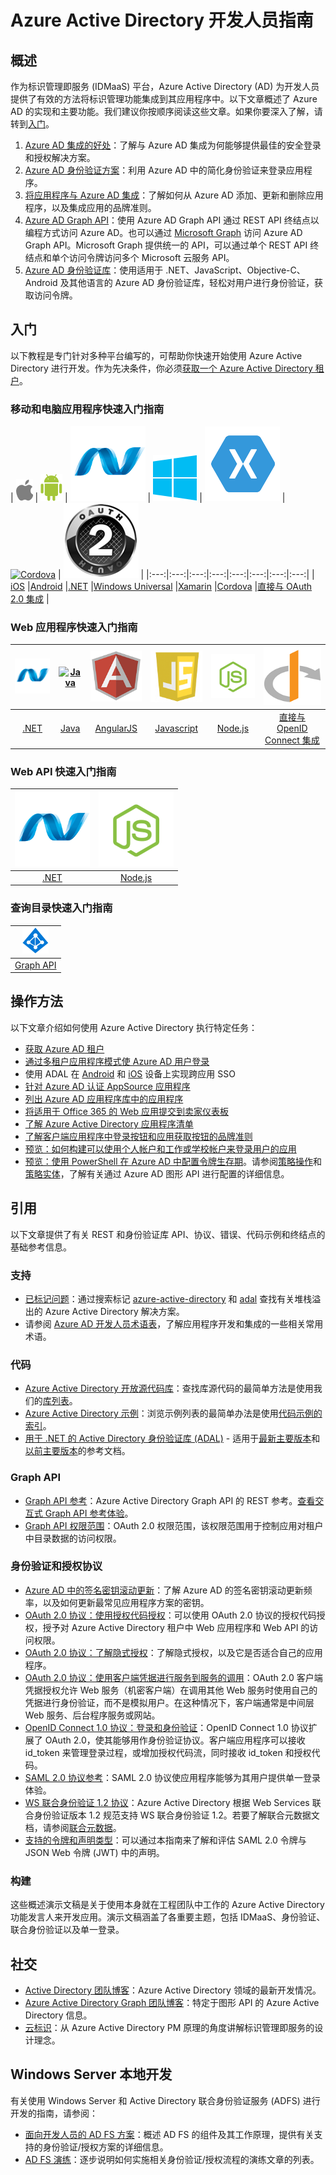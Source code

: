 <properties
    pageTitle="Azure Active Directory 开发人员指南 | Azure"
    description="本文提供面向开发人员的 Azure Active Directory 资源的综合性指南。"
    services="active-directory"
    documentationcenter="dev-center-name"
    author="bryanla"
    manager="mbaldwin"
    editor="" />  

<tags
    ms.assetid="5c872c89-ef04-4f4c-98de-bc0c7460c7c2"
    ms.service="active-directory"
    ms.devlang="na"
    ms.topic="hero-article"
    ms.tgt_pltfrm="na"
    ms.workload="identity"
    ms.date="10/24/2016"
    ms.author="mbaldwin" 
    wacn.date="12/09/2016"/>  


# Azure Active Directory 开发人员指南
## 概述
作为标识管理即服务 (IDMaaS) 平台，Azure Active Directory (AD) 为开发人员提供了有效的方法将标识管理功能集成到其应用程序中。以下文章概述了 Azure AD 的实现和主要功能。我们建议你按顺序阅读这些文章。如果你要深入了解，请转到[入门](#getting-started)。

1. [Azure AD 集成的好处](/documentation/articles/active-directory-how-to-integrate/)：了解与 Azure AD 集成为何能够提供最佳的安全登录和授权解决方案。
2. [Azure AD 身份验证方案](/documentation/articles/active-directory-authentication-scenarios/)：利用 Azure AD 中的简化身份验证来登录应用程序。
3. [将应用程序与 Azure AD 集成](/documentation/articles/active-directory-integrating-applications/)：了解如何从 Azure AD 添加、更新和删除应用程序，以及集成应用的品牌准则。
4. [Azure AD Graph API](/documentation/articles/active-directory-graph-api/)：使用 Azure AD Graph API 通过 REST API 终结点以编程方式访问 Azure AD。也可以通过 [Microsoft Graph](https://graph.microsoft.io/) 访问 Azure AD Graph API。Microsoft Graph 提供统一的 API，可以通过单个 REST API 终结点和单个访问令牌访问多个 Microsoft 云服务 API。
5. [Azure AD 身份验证库](/documentation/articles/active-directory-authentication-libraries/)：使用适用于 .NET、JavaScript、Objective-C、Android 及其他语言的 Azure AD 身份验证库，轻松对用户进行身份验证，获取访问令牌。

## 入门 <a name="getting-started"></a>
以下教程是专门针对多种平台编写的，可帮助你快速开始使用 Azure Active Directory 进行开发。作为先决条件，你必须[获取一个 Azure Active Directory 租户](/documentation/articles/active-directory-howto-tenant/)。

### 移动和电脑应用程序快速入门指南
| [![iOS](./media/active-directory-developers-guide/ios.png)](/documentation/articles/active-directory-devquickstarts-ios/) | [![Android](./media/active-directory-developers-guide/android.png)](/documentation/articles/active-directory-devquickstarts-android/) | [![.NET](./media/active-directory-developers-guide/net.png)](/documentation/articles/active-directory-devquickstarts-dotnet/) | [![Windows Universal](./media/active-directory-developers-guide/windows.png)](/documentation/articles/active-directory-devquickstarts-windowsstore/) | [![Xamarin](./media/active-directory-developers-guide/xamarin.png)](/documentation/articles/active-directory-devquickstarts-xamarin/) | [![Cordova](./media/active-directory-developers-guide/cordova.png)](/documentation/articles/active-directory-devquickstarts-cordova/) | [![OAuth 2.0](./media/active-directory-developers-guide/oauth-2.png)](/documentation/articles/active-directory-protocols-oauth-code/) |
|:---:|:---:|:---:|:---:|:---:|:---:|:---:|:---:|
| [iOS](/documentation/articles/active-directory-devquickstarts-ios/) |[Android](/documentation/articles/active-directory-devquickstarts-android/) |[.NET](/documentation/articles/active-directory-devquickstarts-dotnet/) |[Windows Universal](/documentation/articles/active-directory-devquickstarts-windowsstore/) |[Xamarin](/documentation/articles/active-directory-devquickstarts-xamarin/) |[Cordova](/documentation/articles/active-directory-devquickstarts-cordova/) |[直接与 OAuth 2.0 集成](/documentation/articles/active-directory-protocols-oauth-code/) |

### Web 应用程序快速入门指南
| [![.NET](./media/active-directory-developers-guide/net.png)](/documentation/articles/active-directory-devquickstarts-webapp-dotnet/) | [![Java](./media/active-directory-developers-guide/java.png)](/documentation/articles/active-directory-devquickstarts-webapp-java/) | [![AngularJS](./media/active-directory-developers-guide/angularjs.png)](/documentation/articles/active-directory-devquickstarts-angular/) | [![Javascript](./media/active-directory-developers-guide/javascript.png)](https://github.com/Azure-Samples/active-directory-javascript-singlepageapp-dotnet-webapi) | [![Node.js](./media/active-directory-developers-guide/nodejs.png)](/documentation/articles/active-directory-devquickstarts-openidconnect-nodejs/) | [![OpenID Connect](./media/active-directory-developers-guide/openid-connect.png)](/documentation/articles/active-directory-protocols-openid-connect-code/) |
|:---:|:---:|:---:|:---:|:---:|:---:|
| [.NET](/documentation/articles/active-directory-devquickstarts-webapp-dotnet/) |[Java](/documentation/articles/active-directory-devquickstarts-webapp-java/) |[AngularJS](/documentation/articles/active-directory-devquickstarts-angular/) |[Javascript](https://github.com/Azure-Samples/active-directory-javascript-singlepageapp-dotnet-webapi) |[Node.js](/documentation/articles/active-directory-devquickstarts-openidconnect-nodejs/) |[直接与 OpenID Connect 集成](/documentation/articles/active-directory-protocols-openid-connect-code/) |

### Web API 快速入门指南
| [![.NET](./media/active-directory-developers-guide/net.png)](/documentation/articles/active-directory-devquickstarts-webapi-dotnet/) | [![Node.js](./media/active-directory-developers-guide/nodejs.png)](/documentation/articles/active-directory-devquickstarts-webapi-nodejs/) |
|:---:|:---:|
| [.NET](/documentation/articles/active-directory-devquickstarts-webapi-dotnet/) |[Node.js](/documentation/articles/active-directory-devquickstarts-webapi-nodejs/) |

### 查询目录快速入门指南
| [![.NET](./media/active-directory-developers-guide/graph.png)](/documentation/articles/active-directory-graph-api-quickstart/) |
|:---:|
| [Graph API](/documentation/articles/active-directory-graph-api-quickstart/) |

## 操作方法
以下文章介绍如何使用 Azure Active Directory 执行特定任务：

- [获取 Azure AD 租户](/documentation/articles/active-directory-howto-tenant/)
- [通过多租户应用程序模式使 Azure AD 用户登录](/documentation/articles/active-directory-devhowto-multi-tenant-overview/)
- 使用 ADAL 在 [Android](/documentation/articles/active-directory-sso-android/) 和 [iOS](/documentation/articles/active-directory-sso-ios/) 设备上实现跨应用 SSO
- [针对 Azure AD 认证 AppSource 应用程序](/documentation/articles/active-directory-devhowto-appsource-certified/)
- [列出 Azure AD 应用程序库中的应用程序](/documentation/articles/active-directory-app-gallery-listing/)
- [将适用于 Office 365 的 Web 应用提交到卖家仪表板](https://msdn.microsoft.com/office/office365/howto/submit-web-apps-seller-dashboard)
- [了解 Azure Active Directory 应用程序清单](/documentation/articles/active-directory-application-manifest/)
- [了解客户端应用程序中登录按钮和应用获取按钮的品牌准则](/documentation/articles/active-directory-branding-guidelines/)
- [预览：如何构建可以使用个人帐户和工作或学校帐户来登录用户的应用](/documentation/articles/active-directory-appmodel-v2-overview/)
- [预览：使用 PowerShell 在 Azure AD 中配置令牌生存期](/documentation/articles/active-directory-configurable-token-lifetimes/)。请参阅[策略操作](https://msdn.microsoft.com/zh-cn/library/azure/ad/graph/api/policy-operations)和[策略实体](https://msdn.microsoft.com/zh-cn/library/azure/ad/graph/api/entity-and-complex-type-reference#policy-entity)，了解有关通过 Azure AD 图形 API 进行配置的详细信息。

## 引用
以下文章提供了有关 REST 和身份验证库 API、协议、错误、代码示例和终结点的基础参考信息。

### 支持
- [已标记问题](http://stackoverflow.com/questions/tagged/azure-active-directory)：通过搜索标记 [azure-active-directory](http://stackoverflow.com/questions/tagged/azure-active-directory) 和 [adal](http://stackoverflow.com/questions/tagged/adal) 查找有关堆栈溢出的 Azure Active Directory 解决方案。
- 请参阅 [Azure AD 开发人员术语表](/documentation/articles/active-directory-dev-glossary/)，了解应用程序开发和集成的一些相关常用术语。

### 代码
- [Azure Active Directory 开放源代码库](http://github.com/AzureAD)：查找库源代码的最简单方法是使用我们的[库列表](/documentation/articles/active-directory-authentication-libraries/)。
- [Azure Active Directory 示例](https://github.com/azure-samples?query=active-directory)：浏览示例列表的最简单办法是使用[代码示例的索引](/documentation/articles/active-directory-code-samples/)。
- [用于 .NET 的 Active Directory 身份验证库 (ADAL)](https://github.com/AzureAD/azure-activedirectory-library-for-dotnet) - 适用于[最新主要版本](https://docs.microsoft.com/active-directory/adal/microsoft.identitymodel.clients.activedirectory)和[以前主要版本](https://docs.microsoft.com/active-directory/adal/v2/microsoft.identitymodel.clients.activedirectory)的参考文档。

### Graph API
- [Graph API 参考](https://msdn.microsoft.com/zh-cn/library/azure/hh974476.aspx)：Azure Active Directory Graph API 的 REST 参考。[查看交互式 Graph API 参考体验](https://msdn.microsoft.com/Library/Azure/Ad/Graph/api/api-catalog)。
- [Graph API 权限范围](https://msdn.microsoft.com/Library/Azure/Ad/Graph/howto/azure-ad-graph-api-permission-scopes)：OAuth 2.0 权限范围，该权限范围用于控制应用对租户中目录数据的访问权限。

### 身份验证和授权协议
- [Azure AD 中的签名密钥滚动更新](/documentation/articles/active-directory-signing-key-rollover/)：了解 Azure AD 的签名密钥滚动更新频率，以及如何更新最常见应用程序方案的密钥。
- [OAuth 2.0 协议：使用授权代码授权](/documentation/articles/active-directory-protocols-oauth-code/)：可以使用 OAuth 2.0 协议的授权代码授权，授予对 Azure Active Directory 租户中 Web 应用程序和 Web API 的访问权限。
- [OAuth 2.0 协议：了解隐式授权](/documentation/articles/active-directory-dev-understanding-oauth2-implicit-grant/)：了解隐式授权，以及它是否适合自己的应用程序。
- [OAuth 2.0 协议：使用客户端凭据进行服务到服务的调用](/documentation/articles/active-directory-protocols-oauth-service-to-service/)：OAuth 2.0 客户端凭据授权允许 Web 服务（机密客户端）在调用其他 Web 服务时使用自己的凭据进行身份验证，而不是模拟用户。在这种情况下，客户端通常是中间层 Web 服务、后台程序服务或网站。
- [OpenID Connect 1.0 协议：登录和身份验证](/documentation/articles/active-directory-protocols-openid-connect-code/)：OpenID Connect 1.0 协议扩展了 OAuth 2.0，使其能够用作身份验证协议。客户端应用程序可以接收 id\_token 来管理登录过程，或增加授权代码流，同时接收 id\_token 和授权代码。
- [SAML 2.0 协议参考](/documentation/articles/active-directory-saml-protocol-reference/)：SAML 2.0 协议使应用程序能够为其用户提供单一登录体验。
- [WS 联合身份验证 1.2 协议](http://docs.oasis-open.org/wsfed/federation/v1.2/os/ws-federation-1.2-spec-os.html)：Azure Active Directory 根据 Web Services 联合身份验证版本 1.2 规范支持 WS 联合身份验证 1.2。若要了解联合元数据文档，请参阅[联合元数据](/documentation/articles/active-directory-federation-metadata/)。
- [支持的令牌和声明类型](/documentation/articles/active-directory-token-and-claims/)：可以通过本指南来了解和评估 SAML 2.0 令牌与 JSON Web 令牌 (JWT) 中的声明。


### 构建
这些概述演示文稿是关于使用本身就在工程团队中工作的 Azure Active Directory 功能发言人来开发应用。演示文稿涵盖了各重要主题，包括 IDMaaS、身份验证、联合身份验证以及单一登录。



## 社交
- [Active Directory 团队博客](http://blogs.technet.com/b/ad/)：Azure Active Directory 领域的最新开发情况。
- [Azure Active Directory Graph 团队博客](http://blogs.msdn.com/b/aadgraphteam)：特定于图形 API 的 Azure Active Directory 信息。
- [云标识](http://www.cloudidentity.com/blog/)：从 Azure Active Directory PM 原理的角度讲解标识管理即服务的设计理念。

## Windows Server 本地开发
有关使用 Windows Server 和 Active Directory 联合身份验证服务 (ADFS) 进行开发的指南，请参阅：

- [面向开发人员的 AD FS 方案](https://technet.microsoft.com/windows-server-docs/identity/ad-fs/overview/ad-fs-scenarios-for-developers)：概述 AD FS 的组件及其工作原理，提供有关支持的身份验证/授权方案的详细信息。
- [AD FS 演练](https://technet.microsoft.com/windows-server-docs/identity/ad-fs/ad-fs-development)：逐步说明如何实施相关身份验证/授权流程的演练文章的列表。

<!---HONumber=Mooncake_1128_2016-->
